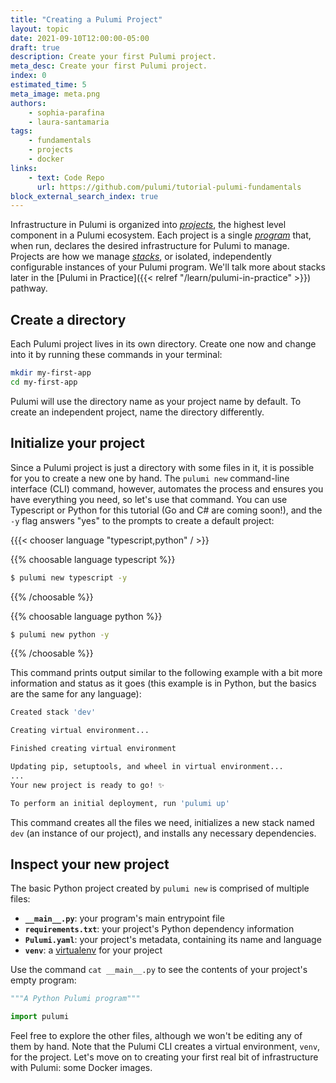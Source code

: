 ```yaml
---
title: "Creating a Pulumi Project"
layout: topic
date: 2021-09-10T12:00:00-05:00
draft: true
description: Create your first Pulumi project.
meta_desc: Create your first Pulumi project.
index: 0
estimated_time: 5
meta_image: meta.png
authors:
    - sophia-parafina
    - laura-santamaria
tags:
    - fundamentals
    - projects
    - docker
links:
    - text: Code Repo
      url: https://github.com/pulumi/tutorial-pulumi-fundamentals
block_external_search_index: true
---
```


Infrastructure in Pulumi is organized into
[_projects_](https://www.pulumi.com/docs/reference/glossary/#project), the
highest level component in a Pulumi ecosystem. Each project is a single
[_program_](https://www.pulumi.com/docs/reference/glossary/#program)
that, when run, declares the desired infrastructure for Pulumi to manage.
Projects are how we manage
[_stacks_](https://www.pulumi.com/docs/reference/glossary/#stack), or isolated,
independently configurable instances of your Pulumi program. We'll talk more
about stacks later in the
[Pulumi in Practice]({{< relref "/learn/pulumi-in-practice" >}}) pathway.

## Create a directory

Each Pulumi project lives in its own directory. Create one now and change into
it by running these commands in your terminal:

```bash
mkdir my-first-app
cd my-first-app
```

Pulumi will use the directory name as your project name by default. To create an
independent project, name the directory differently.

## Initialize your project

Since a Pulumi project is just a directory with some files in it, it is possible
for you to create a new one by hand. The `pulumi new` command-line interface
(CLI) command, however, automates the process and ensures you have everything
you need, so let's use that command. You can use Typescript or Python for this 
tutorial (Go and C# are coming soon!), and the `-y` flag answers "yes" to the
prompts to create a default project:

{{{< chooser language "typescript,python" / >}}

{{% choosable language typescript %}}

```bash
$ pulumi new typescript -y
```

{{% /choosable %}}

{{% choosable language python %}}

```bash
$ pulumi new python -y
```
{{% /choosable %}}

This command prints output similar to the following example with a bit more
information and status as it goes (this example is in Python, but the basics
are the same for any language):

```bash
Created stack 'dev'

Creating virtual environment...

Finished creating virtual environment

Updating pip, setuptools, and wheel in virtual environment...
...
Your new project is ready to go! ✨

To perform an initial deployment, run 'pulumi up'
```

This command creates all the files we need, initializes a new stack named `dev`
(an instance of our project), and installs any necessary dependencies.

## Inspect your new project

The basic Python project created by `pulumi new` is comprised of multiple files:

* **`__main__.py`**: your program's main entrypoint file
* **`requirements.txt`**: your project's Python dependency information
* **`Pulumi.yaml`**: your project's metadata, containing its name and language
* **`venv`**: a [virtualenv](https://pypi.org/project/virtualenv/) for your project

Use the command `cat __main__.py` to see the contents of your project's empty
program:

```python
"""A Python Pulumi program"""

import pulumi
```

Feel free to explore the other files, although we won't be editing any of them
by hand. Note that the Pulumi CLI creates a virtual environment, `venv`, for the
project. Let's move on to creating your first real bit of infrastructure with
Pulumi: some Docker images.
